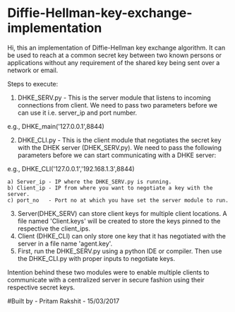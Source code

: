 # Diffie-Hellman-key-exchange-implementation
Hi, this an implementation of Diffie-Hellman key exchange algorithm.
It can be used to reach at a common secret key between two known persons or applications without any requirement of the shared key being sent over a network or email.

Steps to execute:
1) DHKE_SERV.py - This is the server module that listens to incoming connections from client. We need to pass two parameters before we can use it i.e. server_ip and port number.

e.g., DHKE_main('127.0.0.1',8844)

2) DHKE_CLI.py - This is the client module that negotiates the secret key with the DHEK server (DHEK_SERV.py). We need to pass the following parameters before we can start communicating with a DHKE server:

e.g., DHKE_CLI('127.0.0.1','192.168.1.3',8844)

	a) Server_ip - IP where the DHKE_SERV.py is running.
	b) Client_ip - IP from where you want to negotiate a key with the server.
	c) port_no   - Port no at which you have set the server module to run.

3) Server(DHEK_SERV) can store client keys for multiple client locations. A file named 'Client.keys' will be created to store the keys pinned to the respective the client_ips.
4) Client (DHKE_CLI) can only store one key that it has negotiated with the server in a file name 'agent.key'.
5) First, run the DHKE_SERV.py using a python IDE or compiler. Then use the DHKE_CLI.py with proper inputs to negotiate keys.

Intention behind these two modules were to enable multiple clients to communicate with a centralized server in secure fashion using their respective secret keys.

#Built by - Pritam Rakshit - 15/03/2017
